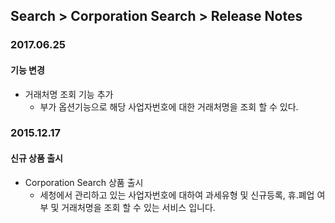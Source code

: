 ## Search > Corporation Search > Release Notes

### 2017.06.25
#### 기능 변경

* 거래처명 조회 기능 추가
    * 부가 옵션기능으로 해당 사업자번호에 대한 거래처명을 조회 할 수 있다. 
    
### 2015.12.17
#### 신규 상품 출시
* Corporation Search 상품 출시
    * 세청에서 관리하고 있는 사업자번호에 대하여 과세유형 및 신규등록, 휴.폐업 여부 및 거래처명을 조회 할 수 있는 서비스 입니다.

